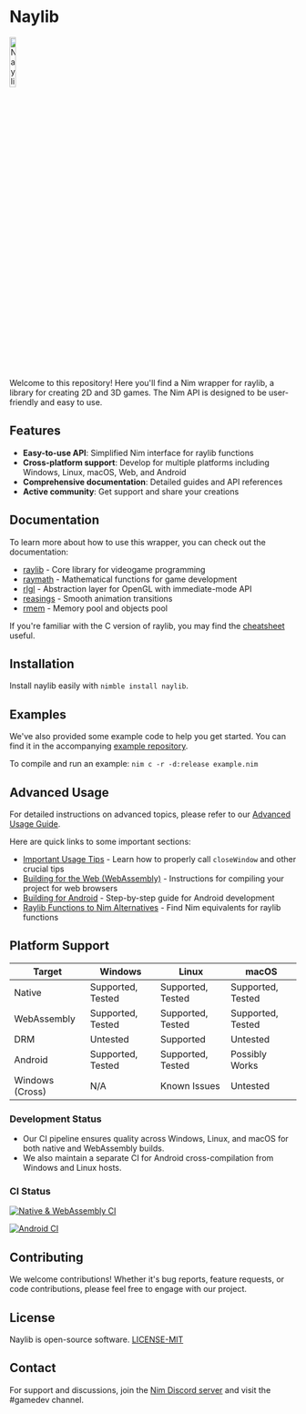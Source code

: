# Naylib

<img src="assets/naylib.png" alt="Naylib logo" width="15%" />

Welcome to this repository! Here you'll find a Nim wrapper for raylib, a library for
creating 2D and 3D games. The Nim API is designed to be user-friendly and easy to use.

## Features

- **Easy-to-use API**: Simplified Nim interface for raylib functions
- **Cross-platform support**: Develop for multiple platforms including Windows, Linux, macOS, Web, and Android
- **Comprehensive documentation**: Detailed guides and API references
- **Active community**: Get support and share your creations

## Documentation

To learn more about how to use this wrapper, you can check out the documentation:

- [raylib](https://planetis-m.github.io/naylib/raylib.html) - Core library for videogame programming
- [raymath](https://planetis-m.github.io/naylib/raymath.html) - Mathematical functions for game development
- [rlgl](https://planetis-m.github.io/naylib/rlgl.html) - Abstraction layer for OpenGL with immediate-mode API
- [reasings](https://planetis-m.github.io/naylib/reasings.html) - Smooth animation transitions
- [rmem](https://planetis-m.github.io/naylib/rmem.html) - Memory pool and objects pool

If you're familiar with the C version of raylib, you may find the
[cheatsheet](https://www.raylib.com/cheatsheet/cheatsheet.html) useful.

## Installation

Install naylib easily with `nimble install naylib`.

## Examples

We've also provided some example code to help you get started. You can find it in the
accompanying [example repository](https://github.com/planetis-m/raylib-examples).

To compile and run an example: `nim c -r -d:release example.nim`

## Advanced Usage

For detailed instructions on advanced topics, please refer to our
[Advanced Usage Guide](advanced_usage.md).

Here are quick links to some important sections:

- [Important Usage Tips](advanced_usage.md#important-usage-tips) - Learn how to properly call `closeWindow` and other crucial tips
- [Building for the Web (WebAssembly)](advanced_usage.md#building-for-the-web-webassembly) - Instructions for compiling your project for web browsers
- [Building for Android](advanced_usage.md#building-for-android) - Step-by-step guide for Android development
- [Raylib Functions to Nim Alternatives](advanced_usage.md#raylib-functions-to-nim-alternatives) - Find Nim equivalents for raylib functions

## Platform Support

| Target           | Windows           | Linux             | macOS             |
|------------------|-------------------|-------------------|-------------------|
| Native           | Supported, Tested | Supported, Tested | Supported, Tested |
| WebAssembly      | Supported, Tested | Supported, Tested | Supported, Tested |
| DRM              | Untested          | Supported         | Untested          |
| Android          | Supported, Tested | Supported, Tested | Possibly Works    |
| Windows (Cross)  | N/A               | Known Issues      | Untested          |

### Development Status

- Our CI pipeline ensures quality across Windows, Linux, and macOS for both native and WebAssembly builds.
- We also maintain a separate CI for Android cross-compilation from Windows and Linux hosts.

### CI Status

[![Native & WebAssembly CI](https://img.shields.io/github/actions/workflow/status/planetis-m/naylib/ci.yml?branch=main&label=Native%20%26%20WebAssembly%20CI)](https://github.com/planetis-m/naylib/actions/workflows/ci.yml)

[![Android CI](https://img.shields.io/github/actions/workflow/status/planetis-m/raylib-game-template/ci.yml?branch=master&label=Android%20CI)](https://github.com/planetis-m/raylib-game-template/actions/workflows/ci.yml)

## Contributing

We welcome contributions! Whether it's bug reports, feature requests, or code contributions,
please feel free to engage with our project.

## License

Naylib is open-source software. [LICENSE-MIT](LICENSE)

## Contact

For support and discussions, join the [Nim Discord server](https://discord.gg/ByYHrPUY)
and visit the #gamedev channel.
